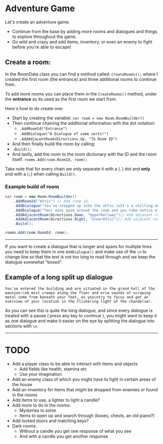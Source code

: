 ﻿# Adventure Game

Let's create an adventure game.

- Continue from the base by adding more rooms and dialogues and things to explore throughout the game.
- Go wild and crazy and add items, inventory, or even an enemy to fight before you're able to escape!

## Create a room:

In the RoomData class you can find a method called: `CreateRooms();` where I created the first room (the entrance) and three additional rooms to continue from.

To add more rooms you can place them in the `CreateRooms()` method, under the **entrance** as its used as the first room we start from.

Here´s how to do create one:
- Start by creating the variable: `var room = new Room.RoomBuilder()`
- Then continue chaining the additional information with the dot notation:
  - `.AddRoomId("Entrance")`
  - `.AddDialogue("A Dialogue of some sorts!")`
  - `.AddAdjacentRoom(Directions.Up, "To Room ID")`
- And then finally build the room by calling:
- `.Build();`
- And lastly, add the room to the room dictionary with the ID and the room itself: `rooms.Add(room.RoomId, room);`

Take note that for every chain we only separate it with a (`.`) dot and **only** end with a (`;`) when calling `Build()`.

### Example build of room

```csharp
var room = new Room.RoomBuilder()
    .AddRoomId("Attic") // Add room id
    .AddDialogue("You've stepped up into the attic.\nIt's a chilling environment but there seems to be a lot of items of use.") // Add room dialogue(s)
    .AddDialogue("Your eyes gaze around the room and you take notice of an unusual looking chest.\nShould you open it or stay away?")
    .AddAdjacentRoom(Directions.Down, "UpperHallway")// Add adjacent room(s)
    .AddAdjacentRoom(Directions.Right, "InnerAttic")// Add adjacent room(s)
    .Build();

rooms.Add(room.RoomId, room);
```

---

If you want to create a dialogue that is longer and spans for multiple lines you need to keep them in one `AddDialogue()` and make use of the `\n` to change line so that the text is not too long to read through and we keep the dialogue somewhat "boxed".

## Example of a long split up dialogue

```
You've entered the building and are situated in the grand hall of the mansion:\nA mist creeps along the floor and erie sounds of scraping metal come from beneath your feet, as you\ntry to focus and get an overview of your location in the flickering light of the chandelier.
```

As you can see this is quite the long dialogue, and since every dialogue is treated with a pause ( press any key to continue ), you might want to keep it as one dialogue and make it easier on the eye by splitting the dialogue into sections with `\n`.

---

# TODO

- Add a player class to be able to interact with items and objects
  - Add fields like health, stamina etc
  - Use your imagination
- Add an enemy class of which you might have to fight in certain areas of the house
- Add an inventory for items that might be dropped from enemies or found in the rooms
- Add items to use, a lighter to light a candle? 
- Add more to do in the rooms:
  - Mysteries to solve
  - Items to open up and search through (boxes, chests, an old piano?)
- Add locked doors and matching keys?
- Dark rooms:
  - Without a candle you get one response of what you see
  - And with a candle you get another response